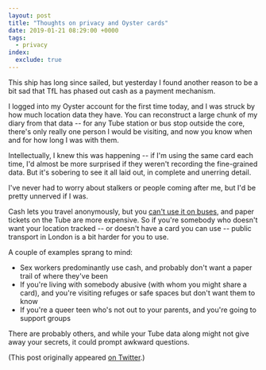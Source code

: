 ```yaml
---
layout: post
title: "Thoughts on privacy and Oyster cards"
date: 2019-01-21 08:29:00 +0000
tags:
  - privacy
index:
  exclude: true
---
```


This ship has long since sailed, but yesterday I found another reason to be a bit sad that TfL has phased out cash as a payment mechanism.

I logged into my Oyster account for the first time today, and I was struck by how much location data they have.
You can reconstruct a large chunk of my diary from that data -- for any Tube station or bus stop outside the core, there's only really one person I would be visiting, and now you know when and for how long I was with them.

Intellectually, I knew this was happening -- if I'm using the same card each time, I'd almost be more surprised if they weren't recording the fine-grained data.
But it's sobering to see it all laid out, in complete and unerring detail.

I've never had to worry about stalkers or people coming after me, but I'd be pretty unnerved if I was.

Cash lets you travel anonymously, but you [can't use it on buses](https://tfl.gov.uk/modes/buses/cash-free-buses), and paper tickets on the Tube are more expensive.
So if you're somebody who doesn't want your location tracked -- or doesn't have a card you can use -- public transport in London is a bit harder for you to use.

A couple of examples sprang to mind:

*   Sex workers predominantly use cash, and probably don't want a paper trail of where they've been
*   If you're living with somebody abusive (with whom you might share a card), and you're visiting refuges or safe spaces but don't want them to know
*   If you're a queer teen who's not out to your parents, and you're going to support groups

There are probably others, and while your Tube data along might not give away your secrets, it could prompt awkward questions.

(This post originally appeared [on Twitter](https://twitter.com/alexwlchan/status/1087080307604492289).)
